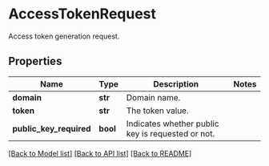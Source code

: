 # AccessTokenRequest

Access token generation request.
## Properties
Name | Type | Description | Notes
------------ | ------------- | ------------- | -------------
**domain** | **str** | Domain name. | 
**token** | **str** | The token value. | 
**public_key_required** | **bool** | Indicates whether public key is requested or not. | 

[[Back to Model list]](../README.md#documentation-for-models) [[Back to API list]](../README.md#documentation-for-api-endpoints) [[Back to README]](../README.md)


